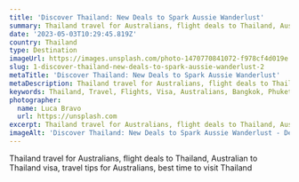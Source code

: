 ```yaml
---
title: 'Discover Thailand: New Deals to Spark Aussie Wanderlust'
summary: Thailand travel for Australians, flight deals to Thailand, Australian to Thailand visa, travel tips for Australians, best time to visit Thailand
date: '2023-05-03T10:29:45.819Z'
country: Thailand
type: Destination
imageUrl: https://images.unsplash.com/photo-1470770841072-f978cf4d019e
slug: 1-discover-thailand-new-deals-to-spark-aussie-wanderlust-2
metaTitle: 'Discover Thailand: New Deals to Spark Aussie Wanderlust'
metaDescription: Thailand travel for Australians, flight deals to Thailand, Australian to Thailand visa, travel tips for Australians, best time to visit Thailand
keywords: Thailand, Travel, Flights, Visa, Australians, Bangkok, Phuket, Chiang mai, Thai islands, Thai food, Destinations, Places to visit, Travel guide, Vacation spots, Best places
photographer:
  name: Luca Bravo
  url: https://unsplash.com
excerpt: Thailand travel for Australians, flight deals to Thailand, Australian to Thailand visa, travel tips for Australians, best time to visit...
imageAlt: 'Discover Thailand: New Deals to Spark Aussie Wanderlust - Destination Guide | Photo by Luca Bravo'
---
```


Thailand travel for Australians, flight deals to Thailand, Australian to Thailand visa, travel tips for Australians, best time to visit Thailand
